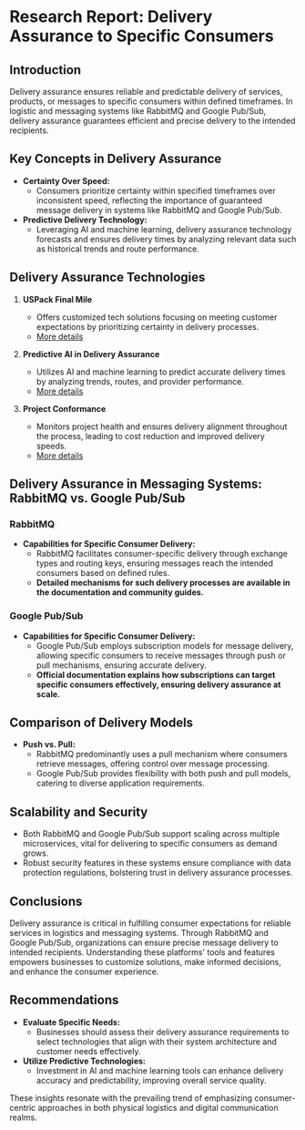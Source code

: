 # Research Report: Delivery Assurance to Specific Consumers

## Introduction

Delivery assurance ensures reliable and predictable delivery of services, products, or messages to specific consumers within defined timeframes. In logistic and messaging systems like RabbitMQ and Google Pub/Sub, delivery assurance guarantees efficient and precise delivery to the intended recipients.

## Key Concepts in Delivery Assurance

- **Certainty Over Speed:**
  - Consumers prioritize certainty within specified timeframes over inconsistent speed, reflecting the importance of guaranteed message delivery in systems like RabbitMQ and Google Pub/Sub.
- **Predictive Delivery Technology:**
  - Leveraging AI and machine learning, delivery assurance technology forecasts and ensures delivery times by analyzing relevant data such as historical trends and route performance.

## Delivery Assurance Technologies

1. **USPack Final Mile**
   - Offers customized tech solutions focusing on meeting customer expectations by prioritizing certainty in delivery processes.
   - [More details](https://gouspack.com/certainty-over-speed-manage-customer-delivery-expectations-with-final-mile/)

2. **Predictive AI in Delivery Assurance**
   - Utilizes AI and machine learning to predict accurate delivery times by analyzing trends, routes, and provider performance.
   - [More details](https://blog.deliverysolutions.co/delivery-assurance)

3. **Project Conformance**
   - Monitors project health and ensures delivery alignment throughout the process, leading to cost reduction and improved delivery speeds.
   - [More details](https://www.duckcreek.com/blog/delivery-assurance-theres-no-need-to-go-it-alone/)

## Delivery Assurance in Messaging Systems: RabbitMQ vs. Google Pub/Sub

### RabbitMQ

- **Capabilities for Specific Consumer Delivery:**
  - RabbitMQ facilitates consumer-specific delivery through exchange types and routing keys, ensuring messages reach the intended consumers based on defined rules.
  - **Detailed mechanisms for such delivery processes are available in the documentation and community guides.**

### Google Pub/Sub

- **Capabilities for Specific Consumer Delivery:**
  - Google Pub/Sub employs subscription models for message delivery, allowing specific consumers to receive messages through push or pull mechanisms, ensuring accurate delivery.
  - **Official documentation explains how subscriptions can target specific consumers effectively, ensuring delivery assurance at scale.**

## Comparison of Delivery Models

- **Push vs. Pull:**
  - RabbitMQ predominantly uses a pull mechanism where consumers retrieve messages, offering control over message processing.
  - Google Pub/Sub provides flexibility with both push and pull models, catering to diverse application requirements.

## Scalability and Security

- Both RabbitMQ and Google Pub/Sub support scaling across multiple microservices, vital for delivering to specific consumers as demand grows.
- Robust security features in these systems ensure compliance with data protection regulations, bolstering trust in delivery assurance processes.

## Conclusions

Delivery assurance is critical in fulfilling consumer expectations for reliable services in logistics and messaging systems. Through RabbitMQ and Google Pub/Sub, organizations can ensure precise message delivery to intended recipients. Understanding these platforms' tools and features empowers businesses to customize solutions, make informed decisions, and enhance the consumer experience.

## Recommendations

- **Evaluate Specific Needs:**
  - Businesses should assess their delivery assurance requirements to select technologies that align with their system architecture and customer needs effectively.
- **Utilize Predictive Technologies:**
  - Investment in AI and machine learning tools can enhance delivery accuracy and predictability, improving overall service quality.

These insights resonate with the prevailing trend of emphasizing consumer-centric approaches in both physical logistics and digital communication realms.